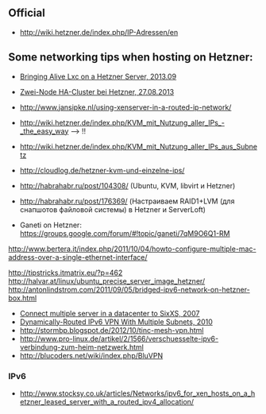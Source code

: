 ## Official

  - http://wiki.hetzner.de/index.php/IP-Adressen/en

## Some networking tips when hosting on Hetzner:
  - [Bringing Alive Lxc on a Hetzner Server, 2013.09](http://bitterpeace.net/bringing-alive-lxc-on-a-hetzner-server/)
  - [Zwei-Node HA-Cluster bei Hetzner, 27.08.2013](http://www.mynakedgirlfriend.de/zwei-node-ha-cluster-bei-hetzner/)
  - http://www.jansipke.nl/using-xenserver-in-a-routed-ip-network/
  - http://wiki.hetzner.de/index.php/KVM_mit_Nutzung_aller_IPs_-_the_easy_way --> !!
  - http://wiki.hetzner.de/index.php/KVM_mit_Nutzung_aller_IPs_aus_Subnetz
  - http://cloudlog.de/hetzner-kvm-und-einzelne-ips/
  - http://habrahabr.ru/post/104308/ (Ubuntu, KVM, libvirt и Hetzner)
  - http://habrahabr.ru/post/176369/ (Настраиваем RAID1+LVM (для снапшотов файловой системы) в Hetzner и ServerLoft)


  - Ganeti on Hetzner: https://groups.google.com/forum/#!topic/ganeti/7qM9O6Q1-RM

http://www.bertera.it/index.php/2011/10/04/howto-configure-multiple-mac-address-over-a-single-ethernet-interface/



http://tipstricks.itmatrix.eu/?p=462
http://halvar.at/linux/ubuntu_precise_server_image_hetzner/
http://antonlindstrom.com/2011/09/05/bridged-ipv6-network-on-hetzner-box.html


- [Connect multiple server in a datacenter to SixXS, 2007](http://www.sixxs.net/forum/?msg=general-604676)
- [Dynamically-Routed IPv6 VPN With Multiple Subnets, 2010](http://unquietwiki.com/ipv6/ipv6_vpn.html)
- http://stormbp.blogspot.de/2012/10/tinc-mesh-vpn.html
- http://www.pro-linux.de/artikel/2/1566/verschuesselte-ipv6-verbindung-zum-heim-netzwerk.html
- http://blucoders.net/wiki/index.php/BluVPN

### IPv6
  - http://www.stocksy.co.uk/articles/Networks/ipv6_for_xen_hosts_on_a_hetzner_leased_server_with_a_routed_ipv4_allocation/